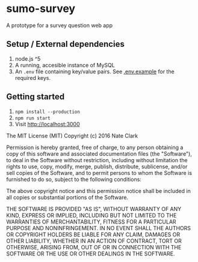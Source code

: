 # sumo-survey
A prototype for a survey question web app

## Setup / External dependencies

1. node.js  ^5
1. A running, accesible instance of MySQL
1. An `.env` file containing key/value pairs. See [.env.example](.env.example) for the required keys.

## Getting started

1. `npm install --production`
1. `npm run start`
1. Visit [http://localhost:3000](http://localhost:3000)

The MIT License (MIT) Copyright (c) 2016 Nate Clark

Permission is hereby granted, free of charge, to any person obtaining
a copy of this software and associated documentation files (the
"Software"), to deal in the Software without restriction, including
without limitation the rights to use, copy, modify, merge, publish,
distribute, sublicense, and/or sell copies of the Software, and to
permit persons to whom the Software is furnished to do so, subject to
the following conditions:

The above copyright notice and this permission notice shall be
included in all copies or substantial portions of the Software.

THE SOFTWARE IS PROVIDED "AS IS", WITHOUT WARRANTY OF ANY KIND,
EXPRESS OR IMPLIED, INCLUDING BUT NOT LIMITED TO THE WARRANTIES OF
MERCHANTABILITY, FITNESS FOR A PARTICULAR PURPOSE AND
NONINFRINGEMENT. IN NO EVENT SHALL THE AUTHORS OR COPYRIGHT HOLDERS BE
LIABLE FOR ANY CLAIM, DAMAGES OR OTHER LIABILITY, WHETHER IN AN ACTION
OF CONTRACT, TORT OR OTHERWISE, ARISING FROM, OUT OF OR IN CONNECTION
WITH THE SOFTWARE OR THE USE OR OTHER DEALINGS IN THE SOFTWARE.
